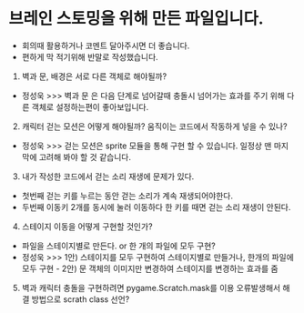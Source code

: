 # 브레인 스토밍을 위해 만든 파일입니다.

 -  회의때 활용하거나 코멘트 달아주시면 더 좋습니다.
 -  편하게 막 적기위해 반말로 작성했습니다.

1. 벽과 문, 배경은 서로 다른 객체로 해야될까?
- 정성욱 >>> 벽과 문 은 다음 단계로 넘어갈때 충돌시 넘어가는 효과를 주기 위해 다른 객체로 설정하는편이 좋아보입니다. 

2. 캐릭터 걷는 모션은 어떻게 해야될까? 움직이는 코드에서 작동하게 넣을 수 있나?
- 정성욱 >>> 걷는 모션은 sprite 모듈을 통해 구현 할 수 있습니다. 일정상 맨 마지막에 고려해 봐야 할 것 같습니다.

3. 내가 작성한 코드에서 걷는 소리 재생에 문제가 있다.

 -  첫번째 걷는 키를 누르는 동안 걷는 소리가 계속 재생되어야한다.
 -  두번째 이동키 2개를 동시에 눌러 이동하다 한 키를 때면 걷는 소리 재생이 안된다.

4.  스테이지 이동을 어떻게 구현할 것인가?

 - 파일을 스테이지별로 만든다. or 한 개의 파일에 모두 구현?
- 정성욱 >>> 1안) 스테이지를 모두 구현하여 스테이지별로 만들거나, 한개의 파일에 모두 구현 
           - 2안) 문 객체의 이미지만 변경하여 스테이지를 변경하는 효과를 줌
5. 벽과 캐릭터 충돌을 구현하려면 pygame.Scratch.mask를 이용 오류발생해서 해결 방법으로 scrath class 선언?
